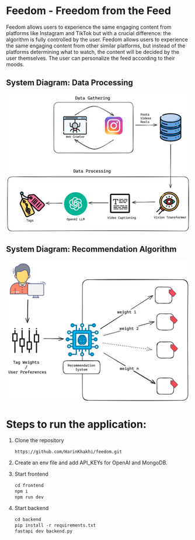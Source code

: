 # Feedom - Freedom from the Feed

Feedom allows users to experience the same engaging content from platforms like Instagram and TikTok but with a crucial difference: the algorithm is fully controlled by the user.
Feedom allows users to experience the same engaging content from other similar platforms, but instead of the platforms determining what to watch, the content will be decided by the user themselves.
The user can personalize the feed according to their moods.

## System Diagram: Data Processing

![System Diagram](assets/stage1_system_diagram.png)

## System Diagram: Recommendation Algorithm

![Recommendation Algorithm](assets/stage2_system_diagram.png)

# Steps to run the application:

1. Clone the repository <br/>
   ```
   https://github.com/HarinKhakhi/feedom.git
   ```
2. Create an env file and add API_KEYs for OpenAI and MongoDB.
   
3. Start frontend <br/>
   ```
   cd frontend 
   npm i      
   npm run dev
   ```
4. Start backend <br/>
   ```
   cd backend
   pip install -r requirements.txt
   fastapi dev backend.py
   ```
